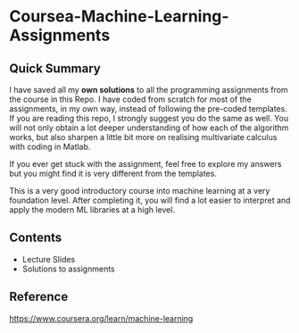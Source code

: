 # Coursea-Machine-Learning-Assignments

## Quick Summary
I have saved all my **own solutions** to all the programming assignments from the course in this Repo.
I have coded from scratch for most of the assignments, in my own way, instead of following the pre-coded templates.
If you are reading this repo, I strongly suggest you do the same as well. You will not only obtain a lot deeper understanding of how each of the algorithm works, but also sharpen a little bit more on realising multivariate calculus with coding in Matlab.

If you ever get stuck with the assignment, feel free to explore my answers but you might find it is very different from the templates.

This is a very good introductory course into machine learning at a very foundation level. After completing it, you will find a lot easier to interpret and apply the modern ML libraries at a high level.

## Contents
* Lecture Slides
* Solutions to assignments 

## Reference
https://www.coursera.org/learn/machine-learning
